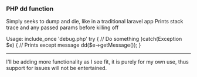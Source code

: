 ### PHP dd function

 Simply seeks to dump and die, like in a traditional laravel app
 Prints stack trace and any passed params before killing off
 
 Usage:
    include_once 'debug.php'
    try {
    // Do something
    }catch(Exception $e) {
    // Prints except message
    dd($e->getMessage());
    }

---

I'll be adding more functionality as I see fit, it is purely for my own use, thus 
support for issues will not be entertained.
